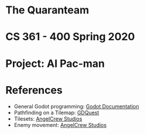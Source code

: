 # The Quaranteam

# CS 361 - 400 Spring 2020

# Project: AI Pac-man

# References
- General Godot programming: [Godot Documentation](https://docs.godotengine.org/en/stable/index.html)
- Pathfinding on a Tilemap: [GDQuest](https://www.youtube.com/watch?v=0fPOt0Jw52s)
- Tilesets: [AngelCrew Studios](https://www.youtube.com/watch?v=S-jBJdRKWQM)
- Enemy movement: [AngelCrew Studios](https://www.youtube.com/watch?v=2xiE27j4iiw)
